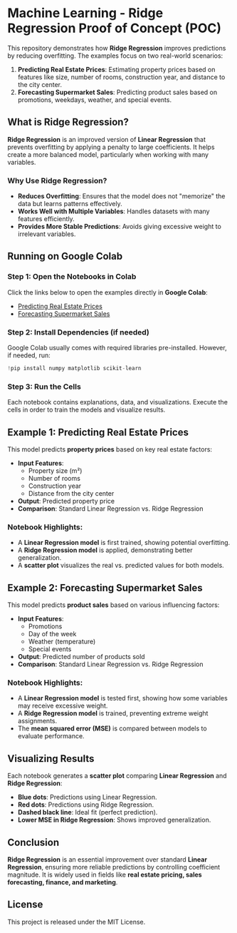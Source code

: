 # Machine Learning - Ridge Regression Proof of Concept (POC)

This repository demonstrates how **Ridge Regression** improves predictions by reducing overfitting. The examples focus on two real-world scenarios:

1. **Predicting Real Estate Prices**: Estimating property prices based on features like size, number of rooms, construction year, and distance to the city center.
2. **Forecasting Supermarket Sales**: Predicting product sales based on promotions, weekdays, weather, and special events.

## What is Ridge Regression?

**Ridge Regression** is an improved version of **Linear Regression** that prevents overfitting by applying a penalty to large coefficients. It helps create a more balanced model, particularly when working with many variables.

### Why Use Ridge Regression?
- **Reduces Overfitting**: Ensures that the model does not "memorize" the data but learns patterns effectively.
- **Works Well with Multiple Variables**: Handles datasets with many features efficiently.
- **Provides More Stable Predictions**: Avoids giving excessive weight to irrelevant variables.

## Running on Google Colab

### Step 1: Open the Notebooks in Colab
Click the links below to open the examples directly in **Google Colab**:
- [Predicting Real Estate Prices](https://github.com/mikeninerbravog/POC_ML_RidgeRegression/blob/master/PocMLSupervisedL_RidgeRegression.ipynb)
- [Forecasting Supermarket Sales](https://github.com/mikeninerbravog/POC_ML_RidgeRegression/blob/master/PocMLSupervisedL_RidgeRegression.ipynb)

### Step 2: Install Dependencies (if needed)
Google Colab usually comes with required libraries pre-installed. However, if needed, run:
```python
!pip install numpy matplotlib scikit-learn
```

### Step 3: Run the Cells
Each notebook contains explanations, data, and visualizations. Execute the cells in order to train the models and visualize results.

## Example 1: Predicting Real Estate Prices

This model predicts **property prices** based on key real estate factors:

- **Input Features**: 
  - Property size (m²)
  - Number of rooms
  - Construction year
  - Distance from the city center
- **Output**: Predicted property price
- **Comparison**: Standard Linear Regression vs. Ridge Regression

### Notebook Highlights:
- A **Linear Regression model** is first trained, showing potential overfitting.
- A **Ridge Regression model** is applied, demonstrating better generalization.
- A **scatter plot** visualizes the real vs. predicted values for both models.

## Example 2: Forecasting Supermarket Sales

This model predicts **product sales** based on various influencing factors:

- **Input Features**:
  - Promotions
  - Day of the week
  - Weather (temperature)
  - Special events
- **Output**: Predicted number of products sold
- **Comparison**: Standard Linear Regression vs. Ridge Regression

### Notebook Highlights:
- A **Linear Regression model** is tested first, showing how some variables may receive excessive weight.
- A **Ridge Regression model** is trained, preventing extreme weight assignments.
- The **mean squared error (MSE)** is compared between models to evaluate performance.

## Visualizing Results

Each notebook generates a **scatter plot** comparing **Linear Regression** and **Ridge Regression**:
- **Blue dots**: Predictions using Linear Regression.
- **Red dots**: Predictions using Ridge Regression.
- **Dashed black line**: Ideal fit (perfect prediction).
- **Lower MSE in Ridge Regression**: Shows improved generalization.

## Conclusion

**Ridge Regression** is an essential improvement over standard **Linear Regression**, ensuring more reliable predictions by controlling coefficient magnitude. It is widely used in fields like **real estate pricing, sales forecasting, finance, and marketing**.

## License

This project is released under the MIT License.
